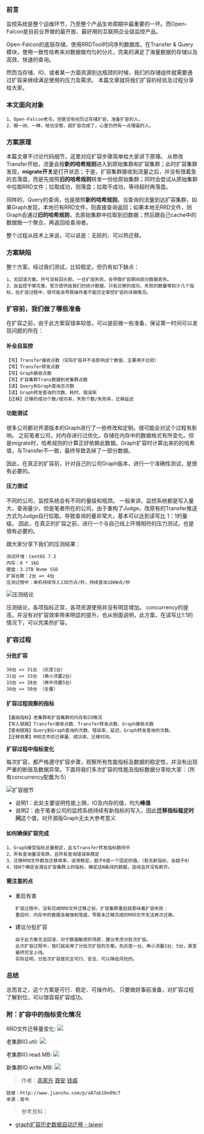 <!-- toc -->

### 前言

监控系统是整个运维环节，乃至整个产品生命周期中最重要的一环。而Open-Falcon是目前业界做的最开放、最好用的互联网企业级监控产品。

Open-Falcon的底层存储，使用RRDTool时间序列数据库。在Transfer & Query模块，使用一致性哈希来对数据做均匀的分片。完美的满足了海量数据的存储以及高效、快速的查询。

然而当存储、IO、或者某一方面资源到达瓶颈的时候，我们的存储组件就需要通过扩容来继续满足使用的压力及需求。
本篇文章就将我们扩容的经验及过程分享给大家。


### 本文面向对象

    1、Open-Falcon老鸟，但是没有经历过存储扩容，准备扩容的人。
    2、眼一闭、一睁，啥也没管，就扩容完成了，心里仍然有一点懵逼的人。

### 方案原理

本篇文章不讨论代码细节，这里对应扩容步骤简单给大家讲下原理。
从修改Transfer开始，流量会按**新的哈希规则**进入到原始集群和扩容集群；此时扩容集群发现，**migrate开关**是打开状态；于是，扩容集群接收到流量之后，并没有很着急的去落盘，而是先按照**旧的哈希规则**转发一份给原始集群；同时会尝试从原始集群中拉取RRD文件；拉取成功，则落盘；拉取不成功，等待超时再落盘。

同样的，Query的查询，也是按照**新的哈希规则**。当查询的流量到达扩容集群，如果Graph发现，本地已有RRD文件，则直接查询返回；如果本地无RRD文件，则Graph会通过**旧的哈希规则**，去原始集群中拉取到旧数据；然后跟自己cache中的数据做一个聚合，再返回给查询者。

整个过程从技术上来说，可以说是：无损的、可以热迁移。

### 方案缺陷

整个方案，经过我们测试，比较稳定。但仍有如下缺点：

    1、无回滚方案。开弓没有回头箭。一旦扩容失败，会导致扩容期间部分数据丢失。
    2、自监控不够完善。官方提供给我们的统计数据，只有迁移的成功、失败的数量等较少几个指标，在扩容过程中，很可能会导致操作者不能完全掌控扩容的详细情况。

### 扩容前，我们做了哪些准备

在扩容之前，由于此方案容错率较低，可以提前做一些准备，保证第一时间可以发现问题的所在：

#### 补全自监控

    【写】Transfer接收点数（实际扩容并不会影响这个数值，主要用于比较）
    【写】Transfer转发点数
    【写】Graph接收点数
    【写】扩容集群Trans数据到老集群点数
    【读】Query到Graph查询总次数
    【读】Graph转发查询的次数、耗时、错误率
    【迁移】迁移的成功个数/成功率，失败个数/失败率，迁移延迟

#### 功能测试

很多公司都对开源版本的Graph进行了一些修改和定制。很可能会对这个过程有影响。
之前笔者公司，对内存进行过优化，存储在内存中的数据格式有所变化。但是migrate时，哈希规则的计算正好依赖此数据。Graph扩容时计算出来的的哈希值，与Transfer不一致，最终导致丢掉了一部分数据。

因此，在真正的扩容前，针对自己的公司Graph版本，进行一个准确性测试，是很有必要的。

#### 压力测试

不同的公司，监控系统会有不同的量级和瓶颈。
一般来讲，监控系统都是写入量大，查询量少。但是笔者所在的公司，由于重构了Judge，改原有的Transfer推送方式为Judge自行拉取。导致查询的量非常大，基本可以达到读写比 1：1的量级。 
因此，在真正的扩容之前，进行一个与自己线上环境相符的压力测试，也是很有必要的。

跟大家分享下我们的压测结果：

    测试环境：CentOS 7.2
    内存：8 * 16G
    硬盘：3.2TB Nvme SSD
    扩容台数：2台 => 4台
    压测过程中：单机持续写入130万点/秒，持续查询100W点/秒

![压测结论](../image/practice_graph-scaling_quantity.png)

压测结论，各项指标正常，各项资源使用并没有明显增加。
concurrency的提高，并没有对扩容效率带来明显的提升。也从侧面说明，此方案，在读写比1:1的情况下，可以完美热扩容。


### 扩容过程

#### 分批扩容

    30台 => 31台 （灰度1台）
    31台 => 33台 （再小流量2台）
    33台 => 38台 （再中流量5台）
    38台 => 50台 （全量）

#### 扩容过程观察的指标

    【基础指标】老集群和扩容集群的内存和IO情况
    【写入链路】Transfer接收点数、Transfer转发点数、Graph接收点数
    【查询链路】Query到Graph查询的次数、错误率、延迟。Graph转发查询的次数。
    【迁移效果】RRD文件的迁移量、成功率、迁移时间。

**扩容过程中指标变化**

每次扩容，都严格遵守扩容步骤，观察所有性能指标及数据的稳定性，并没有出现严重的断层及数据异常。下面将我们多次扩容的性能及指标数据分享给大家：（所有concurrency配置为:5）

![扩容细节](../image/practice_graph-scaling_stats.png)

* 说明1：此处主要说明性能上限，IO及内存的值，均为**峰值**
* 说明2：由于笔者公司的监控系统持续有新指标的写入，因此**迁移指标稳定时间**这个值，对开源版Graph无太大参考意义

#### 如何确保扩容完成

    1、Graph接受指标总量稳定，且与Transfer转发指标数持平
    2、所有查询量没有跌，且所有查询错误率稳定
    3、迁移RRD文件数及迁移效率，逐渐稳定。趋于0或一个固定的值。（若无新指标，会趋于0）
    4、找N个确定会落在扩容集群上的指标，确定这N条线的数据，连续且并没有断开。

#### 需注意的点

+ 重启有害
    
      扩容过程中，没有完成RRD文件迁移之前，扩容集群重启就意味着扩容失败：
      重启时，内存中的数据会被强制落盘，导致未迁移完成的RRD文件无法再次迁移。


+ 建议分批扩容

      由于此方案无法回滚，对于数据敏感的场景，建议考虑分批次扩容。
      此次扩容过程中，我们就采用了分批次扩容的方案。先灰度一台，再小流量2台、5台，直至最终完全上线。
      实际证明，分批次扩容是完全可行、安全、可以降低风险的。

### 总结

总而言之，这个方案是可行、稳定、可操作的。
只要做好事前准备，对扩容过程了解到位，可以很容易扩容成功。

### 附：扩容中的指标变化情况


RRD文件迁移量变化:
![](../image/practice_graph-scaling_rrd.png)

老集群IO.util:
![](../image/practice_graph-scaling_io01.png)

老集群IO.read.MB:
![](../image/practice_graph-scaling_io02.png)

新集群IO.write.MB:
![](../image/practice_graph-scaling_io03.png)


> 作者：[高家升](http://blog.gaojiasheng.com/) [聂安](https://github.com/niean) [钱威](https://github.com/n4mine)

    链接：http://www.jianshu.com/p/a87ab10e09c7
    來源：简书

> 参考资料：
- [graph扩容历史数据自动迁移 - laiwei](http://www.jianshu.com/p/16baba04c959)
